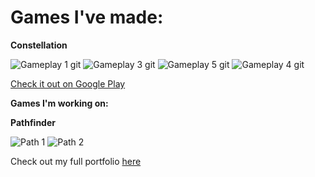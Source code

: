 # Games I've made:

**Constellation**

![Gameplay 1 git](https://github.com/JasonLandis/JasonLandis/assets/100310833/2818d4bb-e058-498f-ba24-8fcf642b0449)
![Gameplay 3 git](https://github.com/JasonLandis/JasonLandis/assets/100310833/33499b13-0b1e-4dc2-af44-0b1036748428)
![Gameplay 5 git](https://github.com/JasonLandis/JasonLandis/assets/100310833/189ce49d-7f87-4fa5-8406-18405a87c1d8)
![Gameplay 4 git](https://github.com/JasonLandis/JasonLandis/assets/100310833/e6d0e580-7262-4ef3-9b81-c899a694370b)

[Check it out on Google Play](https://play.google.com/store/apps/details?id=com.JasonLandis.Constellation)

**Games I'm working on:**

**Pathfinder**

![Path 1](https://github.com/JasonLandis/JasonLandis/assets/100310833/96b20576-de50-43e0-b485-617c277c0b7f)
![Path 2](https://github.com/JasonLandis/JasonLandis/assets/100310833/2881113c-1de8-4d08-b649-a0d37b18a0e3)

Check out my full portfolio [here](https://jasonlandis.dev)
